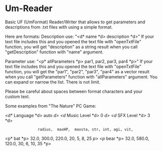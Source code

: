 # Um-Reader
Basic UF (UmFormat) Reader/Writer that allows to get parameters and descriptions from .txt files with using a simple format.

Here are formats:
Description use: 
"<d* name *d> description *d>" If your text file includes this and you opened the text file with "openTxtFile" function, you will get "description" as a string result when you call "getDescription" function with "name" argument.

Parameter use: 
"<p* allParameters *p> par1, par2, par3, par4 *p>" If your text file includes this and you opened the text file with "openTxtFile" function, you will get the "par1", "par2", "par3", "par4" as a vector<string> result when you call "getParameters" function with "allParameters" argument. You can expand or narrow the list. There is not limit.

Please be careful about spaces between format characters and your custom text.

Some examples from "The Nature" PC Game:

<d* Language *d> auto *d>
<d* Music Level *d> 0 *d>
<d* SFX Level *d> 3 *d>

                   radius,  maxHP,  maxsta, str, int, agi, vit, 
<p* bat *p>          32.0,  300.0,   220.0,  20,   5,   8,  25 *p>
<p* bear *p>         32.0,  580.0,   120.0,  30,   6,  10,  35 *p>



